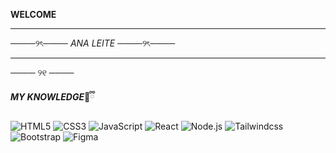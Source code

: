 **WELCOME**

----------------------------------------

────୨ৎ──── *ANA* *LEITE* ────୨ৎ────


--------------------------------------------

──── ୨୧ ────

***MY KNOWLEDGE***🧸ྀི

![HTML5](https://img.icons8.com/?size=100&id=EAUyKy3IwmqM&format=png&color=000000)
![CSS3](https://img.icons8.com/?size=100&id=7gdY5qNXaKC0&format=png&color=000000)
![JavaScript](https://img.icons8.com/?size=100&id=108784&format=png&color=000000)
![React](https://img.icons8.com/?size=100&id=123603&format=png&color=000000)
![Node.js](https://img.icons8.com/?size=100&id=54087&format=png&color=000000)
![Tailwindcss](https://img.icons8.com/?size=100&id=CIAZz2CYc6Kc&format=png&color=000000)
![Bootstrap](https://img.icons8.com/?size=100&id=EzPCiQUqWWEa&format=png&color=000000)
![Figma](https://img.icons8.com/?size=100&id=zfHRZ6i1Wg0U&format=png&color=000000)
